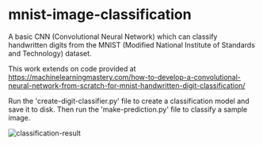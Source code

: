 # mnist-image-classification
A basic CNN (Convolutional Neural Network) which can classify handwritten digits from
the MNIST (Modified National Institute of Standards and Technology) dataset.

This work extends on code provided at
https://machinelearningmastery.com/how-to-develop-a-convolutional-neural-network-from-scratch-for-mnist-handwritten-digit-classification/

Run the 'create-digit-classifier.py' file to create a classification model and save it to disk. Then run the 'make-prediction.py' file to classify a sample image.

![classification-result](https://user-images.githubusercontent.com/25760670/129660012-d76c2d06-b90d-4c4e-8695-9ebe0d4ee3e1.png)
